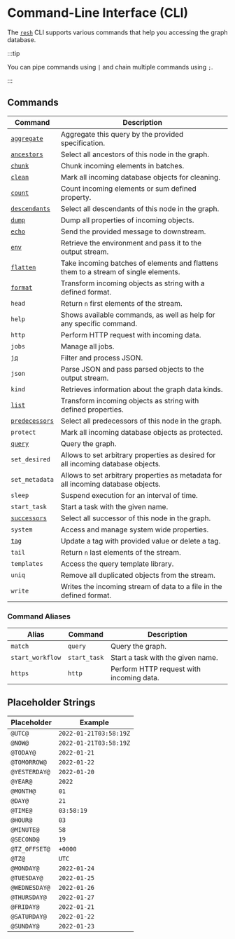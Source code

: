 # Command-Line Interface (CLI)

The [`resh`](/concepts/components/shell.md) CLI supports various commands that help you accessing the graph database.

:::tip

You can pipe commands using `|` and chain multiple commands using `;`.

:::

## Commands

| Command                                                                 | Description                                                                         |
| ----------------------------------------------------------------------- | ----------------------------------------------------------------------------------- |
| [`aggregate`](./query/aggregation.md)                                   | Aggregate this query by the provided specification.                                 |
| [`ancestors`](./query/basic-queries.md#traversal-selection-commands)    | Select all ancestors of this node in the graph.                                     |
| [`chunk`](./chunk.md)                                                   | Chunk incoming elements in batches.                                                 |
| [`clean`](./clean.md)                                                   | Mark all incoming database objects for cleaning.                                    |
| [`count`](./count.md)                                                   | Count incoming elements or sum defined property.                                    |
| [`descendants`](./query/basic-queries.md#traversal-selection-commands)  | Select all descendants of this node in the graph.                                   |
| [`dump`](./dump.md)                                                     | Dump all properties of incoming objects.                                            |
| [`echo`](./echo.md)                                                     | Send the provided message to downstream.                                            |
| [`env`](./env.md)                                                       | Retrieve the environment and pass it to the output stream.                          |
| [`flatten`](./flatten.md)                                               | Take incoming batches of elements and flattens them to a stream of single elements. |
| [`format`](./format.md)                                                 | Transform incoming objects as string with a defined format.                         |
| `head`                                                                  | Return `n` first elements of the stream.                                            |
| `help`                                                                  | Shows available commands, as well as help for any specific command.                 |
| `http`                                                                  | Perform HTTP request with incoming data.                                            |
| `jobs`                                                                  | Manage all jobs.                                                                    |
| [`jq`](./jq.md)                                                         | Filter and process JSON.                                                            |
| `json`                                                                  | Parse JSON and pass parsed objects to the output stream.                            |
| `kind`                                                                  | Retrieves information about the graph data kinds.                                   |
| [`list`](./list.md)                                                     | Transform incoming objects as string with defined properties.                       |
| [`predecessors`](./query/basic-queries.md#traversal-selection-commands) | Select all predecessors of this node in the graph.                                  |
| `protect`                                                               | Mark all incoming database objects as protected.                                    |
| [`query`](./query/README.md)                                            | Query the graph.                                                                    |
| `set_desired`                                                           | Allows to set arbitrary properties as desired for all incoming database objects.    |
| `set_metadata`                                                          | Allows to set arbitrary properties as metadata for all incoming database objects.   |
| `sleep`                                                                 | Suspend execution for an interval of time.                                          |
| `start_task`                                                            | Start a task with the given name.                                                   |
| [`successors`](./query/basic-queries.md#traversal-selection-commands)   | Select all successor of this node in the graph.                                     |
| `system`                                                                | Access and manage system wide properties.                                           |
| [`tag`](./tag.md)                                                       | Update a tag with provided value or delete a tag.                                   |
| `tail`                                                                  | Return `n` last elements of the stream.                                             |
| `templates`                                                             | Access the query template library.                                                  |
| `uniq`                                                                  | Remove all duplicated objects from the stream.                                      |
| `write`                                                                 | Writes the incoming stream of data to a file in the defined format.                 |

### Command Aliases

| Alias            | Command      | Description                              |
| ---------------- | ------------ | ---------------------------------------- |
| `match`          | `query`      | Query the graph.                         |
| `start_workflow` | `start_task` | Start a task with the given name.        |
| `https`          | `http`       | Perform HTTP request with incoming data. |

## Placeholder Strings

| Placeholder   | Example                |
| ------------- | ---------------------- |
| `@UTC@`       | `2022-01-21T03:58:19Z` |
| `@NOW@`       | `2022-01-21T03:58:19Z` |
| `@TODAY@`     | `2022-01-21`           |
| `@TOMORROW@`  | `2022-01-22`           |
| `@YESTERDAY@` | `2022-01-20`           |
| `@YEAR@`      | `2022`                 |
| `@MONTH@`     | `01`                   |
| `@DAY@`       | `21`                   |
| `@TIME@`      | `03:58:19`             |
| `@HOUR@`      | `03`                   |
| `@MINUTE@`    | `58`                   |
| `@SECOND@`    | `19`                   |
| `@TZ_OFFSET@` | `+0000`                |
| `@TZ@`        | `UTC`                  |
| `@MONDAY@`    | `2022-01-24`           |
| `@TUESDAY@`   | `2022-01-25`           |
| `@WEDNESDAY@` | `2022-01-26`           |
| `@THURSDAY@`  | `2022-01-27`           |
| `@FRIDAY@`    | `2022-01-21`           |
| `@SATURDAY@`  | `2022-01-22`           |
| `@SUNDAY@`    | `2022-01-23`           |
